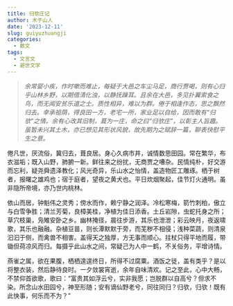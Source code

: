 ```yaml
---
title: 归欤庄记
author: 木子山人
date: '2023-12-11'
slug: guiyuzhuangji
categories:
  - 散文
tags:
  - 文言文
  - 避世文学
---
```


> *余常婴小疾，作时嗽而难止，每疑于大邑之车尘马足，商行贾喝，则有心归乎山林乡野，以期借清化浊，以静抚躁耳。且余在大邑，多见扑翼索食之鸟，而无闻安贫乐道之士。质性相异，难以为群。倦于相逢作态，思之飘然归去。幸承祖荫，得良田一方，老宅一所，家业足以自给，因而敢有“归欤”之情。余有心改其旧制，葺为一庄，命之曰“归欤庄”，以彰主人旨趣。虽暂未兴其土木，亦已想见其形状风貌，故先期为之赋辞一篇，聊表快慰平生之意。*
    
    
倦凡世，厌流俗，冀归去，葺良居。身心久病市井，诚情数思田园。常在繁华，布衣滋垢；既入山野，肺腑一新。鲜往来之纷扰，无商贾之嘈杂。民情纯朴，好交游而忘利，疑尧舜遗泽教化；风光奇异，乐山水之怡情，盖造物匠工雕琢。栖于树者，报曙之雄鸡也；宿于庭者，望夜之黄犬也。平日炊烟聚起，佳节灯火通明。虽非隐所帝境，亦乃世内桃林。
    
    
依山而居，钟魁伟之灵秀；傍水而作，赖宁静之润泽。冷松寒梅，箭竹刺柏，傲立与白雪争胜；清兰芳菊，良樟美桂，净植为佳日添香。土丘岩隙，虫蛇托身之所；草穴枝巢，凫雉安卧之乡。幽林掩径，晨往步游，其乐也泄泄；彩云映月，夜返啸歌，其乐也融融。杂植豆苗，则长潭默默于旁，而芜秽不相侵；浅种菜蔬，则清泉汩汩于侧，而禽兽不相害。盖得天之独厚，方无事而顺心。拄杖只得平地而履，带锄但荷凉风而归。每摄乎此山水之间，常疑己为人中一鹤，不关俗务，平增诗情。
    
    
燕雀之属，欲在果腹，栖栖遑遑终日，所得不过腐粟。酒饭之徒，盖有类乎？是以将整衣装，然后静待良时。一夕敛裳宵逝，余年自味清欢。记之至此，心中大畅，不禁仰首欲歌，歌曰：“富贵其如浮云兮，实非我愿；岂脱群以自高兮？但求不染。所念山水田园兮，神至形随；安有谪仙野老兮，同往同归？归欤，归欤！既有此快事，何乐而不为？”           
